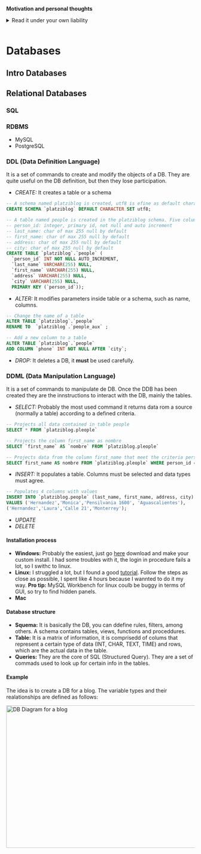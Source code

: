 **Motivation and personal thoughts**
<details><summary>Read it under your own liability</summary><p>

I have been doing a couple of online tutorials, and I have learned some stuff indeed, but after a couple of weeks if I don´t use that knowledge it simply disappears. In order to really 'last', I came back to the roots, to the very beggining, a humble man with just a desire of learning, no prior experience, no degrees, no names.

I started the repos with [ROS tutorials](https://github.com/fegonzalez7/rob_unal_clase2), it kinda worked, actually they are my legacy on robotics, but now I want something for myself. A couple of things:
 - **Why english?:** The real answer shoul be why not?...I need to improve it.
 - **Why DB and SQL?:** Because a do not know a da*m thing about it, so I am starting from scratch.
 - **Why a repo poorly coded and badly commented?:** Well, there should be probably hundreds of books about these topics, but there are not mine, plus this is my way.

 *Disclaimer:* I will never say that a random [*chick*](https://github.com/ariasAleia?tab=repositories) was right about this. It seems that I am recovering the licence to <*insert some sh#t*>.
</p></details></br>

# Databases


## Intro Databases

## Relational Databases

### SQL

### RDBMS
  * MySQL
  * PostgreSQL

### DDL (Data Definition Language)

It is a set of commands to create and modify the objects of a DB. They are quite useful on the DB definition, but then they lose participation. 

- *CREATE:* It creates a table or a schema

```sql
-- A schema named platziblog is created, utf8 is efine as default character set to store the information 
CREATE SCHEMA `platziblog` DEFAULT CHARACTER SET utf8;
```

```sql
-- A table named people is created in the platziblog schema. Five colums are created 
-- person_id: integer, primary id, not null and auto increment 
-- last_name: char of max 255 null by default
-- first_name: char of max 255 null by default
-- address: char of max 255 null by default
-- city: char of max 255 null by default
CREATE TABLE `platziblog`.`people` (
  `person_id` INT NOT NULL AUTO_INCREMENT,
  `last_name` VARCHAR(255) NULL,
  `first_name` VARCHAR(255) NULL,
  `address` VARCHAR(255) NULL,
  `city` VARCHAR(255) NULL,
  PRIMARY KEY (`person_id`));
```

- *ALTER:* It modifies parameters inside table or a schema, such as name, columns.

```sql
-- Change the name of a table
ALTER TABLE `platziblog`.`people` 
RENAME TO  `platziblog`.`people_aux` ;
```

```sql
-- Add a new column to a table
ALTER TABLE `platziblog`.`people` 
ADD COLUMN `phone` INT NOT NULL AFTER `city`;
```

- *DROP:* It deletes a DB, it **must** be used carefully. 

### DDML (Data Manipulation Language)

It is a set of commands to manipulate de DB. Once the DDB has been created they are the innstructions to interact with the DB, mainly the tables.

- *SELECT:* Probably the most used command it returns data rom a source (normally a table) according to a defined criteria.

```sql
-- Projects all data contained in table people
SELECT * FROM `platziblog.pleople`
```

```sql
-- Projects the column first_name as nombre 
SELECT `first_name` AS `nombre` FROM `platziblog.pleople`
```

```sql
-- Projects data from the column first_name that meet the criteria person_id = 1
SELECT first_name AS nombre FROM `platziblog.pleople` WHERE person_id = 1;
```

- *INSERT:* It populates a table. Columns must be selected and data types must agree.

```sql
-- Populates 4 columns with values
INSERT INTO `platziblog.people` (last_name, first_name, address, city)
VALUES ('Hernandez','Monica','Pensilvania 1600', 'Aguascalientes'),
('Hernandez','Laura','Calle 21','Monterrey');
```

- *UPDATE*
- *DELETE*

#### Installation process

 - **Windows:** Probably the easiest, just go [here](https://dev.mysql.com/downloads/windows/installer/5.6.html) download and make your custom install. I had some troubles with it, the login in procedure fails a lot, so I swithc to linux.
 - **Linux:** I struggled a lot, but I found a good [tutorial](https://www.digitalocean.com/community/tutorials/how-to-install-mysql-on-ubuntu-22-04). Follow the steps as close as possible, I spent like 4 hours because I wannted to do it my way. **Pro tip:** MySQL Workbench for linux coulb be buggy in terms of GUI, so try to find hidden panels.
 - **Mac**

#### Database structure


 - **Squema:** It is basically the DB, you can ddefine rules, filters, among others. A schema contains tables, views, functions and proceddures.
 - **Table:** It is a matrix of information, it is comprisedd of colums that represent a certain type of data (INT, CHAR, TEXT, TIME) and rows, which are the actual data in the table. 
 - **Queries:** They are the core of SQL (Structured Query). They are a set of commads used to look up for certain info in the tables. 

#### Example
The idea is to create a DB for a blog. The variable types and their realationships are defined as follows:

<img src="https://i.postimg.cc/ydZ96f1p/Screenshot-from-2022-10-02-16-34-12.png" alt="DB Diagram for a blog" width="600" height="380">
